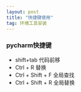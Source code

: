 ```yaml
---
layout: post
title: "快捷键使用"
tag: 环境工具安装
---
```

### **pycharm快捷键**

- shift+tab 代码前移
- Ctrl + R 替换
- Ctrl + Shift + F 全局查找
- Ctrl + Shift + R 全局替换


